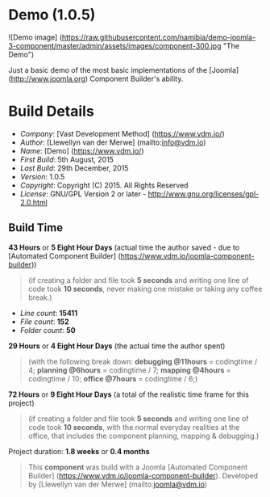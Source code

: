 # Demo (1.0.5)

![Demo image] (https://raw.githubusercontent.com/namibia/demo-joomla-3-component/master/admin/assets/images/component-300.jpg "The Demo")

Just a basic demo of the most basic implementations of the [Joomla] (http://www.joomla.org) Component Builder's ability.

# Build Details

+ *Company*: [Vast Development Method] (https://www.vdm.io/)
+ *Author*: [Llewellyn van der Merwe] (mailto:info@vdm.io)
+ *Name*: [Demo] (https://www.vdm.io/)
+ *First Build*: 5th August, 2015
+ *Last Build*: 29th December, 2015
+ *Version*: 1.0.5
+ *Copyright*: Copyright (C) 2015. All Rights Reserved
+ *License*: GNU/GPL Version 2 or later - http://www.gnu.org/licenses/gpl-2.0.html

## Build Time

**43 Hours** or **5 Eight Hour Days** (actual time the author saved -
due to [Automated Component Builder] (https://www.vdm.io/joomla-component-builder))

> (if creating a folder and file took **5 seconds** and writing one line of code took **10 seconds**,
> never making one mistake or taking any coffee break.)

+ *Line count*: **15411**
+ *File count*: **152**
+ *Folder count*: **50**

**29 Hours** or **4 Eight Hour Days** (the actual time the author spent)

> (with the following break down:
> **debugging @11hours** = codingtime / 4;
> **planning @6hours** = codingtime / 7;
> **mapping @4hours** = codingtime / 10;
> **office @7hours** = codingtime / 6;)

**72 Hours** or **9 Eight Hour Days**
(a total of the realistic time frame for this project)

> (if creating a folder and file took **5 seconds** and writing one line of code took **10 seconds**,
> with the normal everyday realities at the office, that includes the component planning, mapping & debugging.)

Project duration: **1.8 weeks** or **0.4 months**

> This **component** was build with a Joomla [Automated Component Builder] (https://www.vdm.io/joomla-component-builder).
> Developed by [Llewellyn van der Merwe] (mailto:joomla@vdm.io)